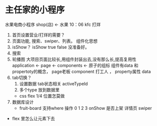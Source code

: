 # 主任家的小程序

水果电商小程序
shop(店)   <-  水果
10：06  kfc  打烊
1. 首页设置营业/打烊的需要？
2. 页面功能, 搜索、swiper、列表。
组件化思想
3. isShow？
isShow true  false 没准备好。
4. 搜索
5. 轮播图
    大项目页面比较长,用组件封装出去,没有那么长,提高复用性
    application <-  page  <-  components  <- 原子的组标
    组件有data 和propertoty的概念，
    page老板  component 打工人 ， property属性  data
6. tab切换？
    1. 设置数据  tab状态相关  activeTypeId
    2. 多个type 放到数据里
    - css flex  1/4
    位置怎莫做
7. 数据库设计
    - fruit-board
    支持where 操作  0 1 2 3
    onShow 是否上架
    详情页 swiper
- flex 里怎么让元素下去